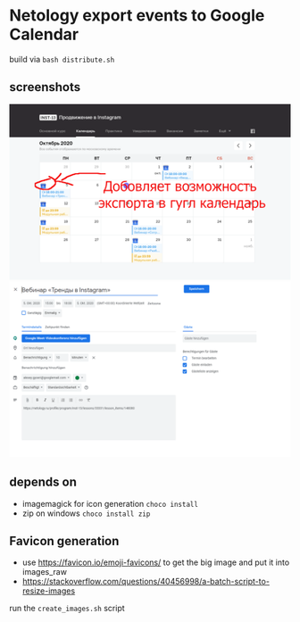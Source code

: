 # Netology export events to Google Calendar

build via `bash distribute.sh`

## screenshots

![changes](promo_images/screenshot1.png) 
![changes](promo_images/screenshot2.png)


## depends on
- imagemagick for icon generation `choco install `
- zip on windows `choco install zip`


## Favicon generation 
- use https://favicon.io/emoji-favicons/ to get the big image and put it into images_raw
- https://stackoverflow.com/questions/40456998/a-batch-script-to-resize-images

run the `create_images.sh` script
